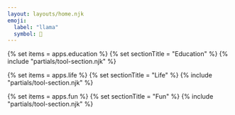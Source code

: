 ```yaml
---
layout: layouts/home.njk
emoji:
  label: "llama"
  symbol: 🦙
---
```


{% set items = apps.education %}
{% set sectionTitle = "Education" %}
{% include "partials/tool-section.njk" %}

{% set items = apps.life %}
{% set sectionTitle = "Life" %}
{% include "partials/tool-section.njk" %}

{% set items = apps.fun %}
{% set sectionTitle = "Fun" %}
{% include "partials/tool-section.njk" %}
